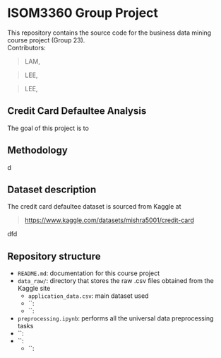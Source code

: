 # ISOM3360 Group Project
This repository contains the source code for the business data mining course project (Group 23).  
Contributors:
> LAM, 

> LEE, 

> LEE, 


## Credit Card Defaultee Analysis
The goal of this project is to 


## Methodology
d

## Dataset description
The credit card defaultee dataset is sourced from Kaggle at
> https://www.kaggle.com/datasets/mishra5001/credit-card  

dfd


## Repository structure
- `README.md`: documentation for this course project
- `data_raw/`: directory that stores the raw .csv files obtained from the Kaggle site
  - `application_data.csv`: main dataset used
  - ``: 
  - ``: 
- `preprocessing.ipynb`: performs all the universal data preprocessing tasks
- ``: 
- ``:
  - ``: 
  



